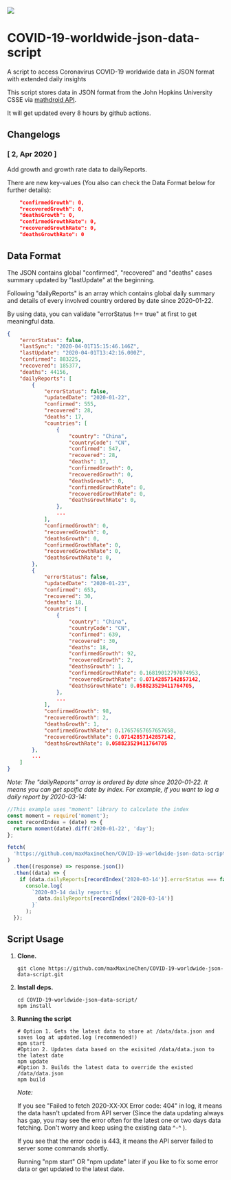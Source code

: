![](https://github.com/jawang12/covid-data-ext/workflows/Update%20Data/badge.svg)

# COVID-19-worldwide-json-data-script

A script to access Coronavirus COVID-19 worldwide data in JSON format with extended daily insights

This script stores data in JSON format from the John Hopkins University CSSE via [mathdroid API](https://github.com/mathdroid/covid-19-api).

It will get updated every 8 hours by github actions.

## Changelogs

### [ 2, Apr 2020 ]

Add growth and growth rate data to dailyReports.

There are new key-values (You also can check the Data Format below for further details):

```json
    "confirmedGrowth": 0,
    "recoveredGrowth": 0,
    "deathsGrowth": 0,
    "confirmedGrowthRate": 0,
    "recoveredGrowthRate": 0,
    "deathsGrowthRate": 0
```

## Data Format

The JSON contains global "confirmed", "recovered" and "deaths" cases summary updated by "lastUpdate" at the beginning.

Following "dailyReports" is an array which contains global daily summary and details of every involved country ordered by date since 2020-01-22.

By using data, you can validate "errorStatus !== true" at first to get meaningful data.

```json
{
    "errorStatus": false,
    "lastSync": "2020-04-01T15:15:46.146Z",
    "lastUpdate": "2020-04-01T13:42:16.000Z",
    "confirmed": 883225,
    "recovered": 185377,
    "deaths": 44156,
    "dailyReports": [
        {
            "errorStatus": false,
            "updatedDate": "2020-01-22",
            "confirmed": 555,
            "recovered": 28,
            "deaths": 17,
            "countries": [
                {
                    "country": "China",
                    "countryCode": "CN",
                    "confirmed": 547,
                    "recovered": 28,
                    "deaths": 17,
                    "confirmedGrowth": 0,
                    "recoveredGrowth": 0,
                    "deathsGrowth": 0,
                    "confirmedGrowthRate": 0,
                    "recoveredGrowthRate": 0,
                    "deathsGrowthRate": 0,
                },
                ...
            ],
            "confirmedGrowth": 0,
            "recoveredGrowth": 0,
            "deathsGrowth": 0,
            "confirmedGrowthRate": 0,
            "recoveredGrowthRate": 0,
            "deathsGrowthRate": 0,
        },
        {
            "errorStatus": false,
            "updatedDate": "2020-01-23",
            "confirmed": 653,
            "recovered": 30,
            "deaths": 18,
            "countries": [
                {
                    "country": "China",
                    "countryCode": "CN",
                    "confirmed": 639,
                    "recovered": 30,
                    "deaths": 18,
                    "confirmedGrowth": 92,
                    "recoveredGrowth": 2,
                    "deathsGrowth": 1,
                    "confirmedGrowthRate": 0.16819012797074953,
                    "recoveredGrowthRate": 0.07142857142857142,
                    "deathsGrowthRate": 0.058823529411764705,
                },
                ...
            ],
            "confirmedGrowth": 98,
            "recoveredGrowth": 2,
            "deathsGrowth": 1,
            "confirmedGrowthRate": 0.17657657657657658,
            "recoveredGrowthRate": 0.07142857142857142,
            "deathsGrowthRate": 0.058823529411764705
        },
        ...
    ]
}
```

_Note: The "dailyReports" array is ordered by date since 2020-01-22. It means you can get spcific date by index.
For example, if you want to log a daily report by 2020-03-14:_

```js
//This example uses "moment" library to calculate the index
const moment = require('moment');
const recordIndex = (date) => {
  return moment(date).diff('2020-01-22', 'day');
};

fetch(
  'https://github.com/maxMaxineChen/COVID-19-worldwide-json-data-script/blob/master/data/data.json'
)
  .then((response) => response.json())
  .then((data) => {
    if (data.dailyReports[recordIndex('2020-03-14')].errorStatus === false)
      console.log(
        `2020-03-14 daily reports: ${
          data.dailyReports[recordIndex('2020-03-14')]
        }`
      );
  });
```

## Script Usage

1.  **Clone.**

    ```shell
    git clone https://github.com/maxMaxineChen/COVID-19-worldwide-json-data-script.git
    ```

2.  **Install deps.**

    ```shell
    cd COVID-19-worldwide-json-data-script/
    npm install
    ```

3.  **Running the script**

    ```shell
    # Option 1. Gets the latest data to store at /data/data.json and saves log at updated.log (recommended!)
    npm start
    #Option 2. Updates data based on the exisited /data/data.json to the latest date
    npm update
    #Option 3. Builds the latest data to override the existed /data/data.json
    npm build
    ```

    _Note:_

    If you see "Failed to fetch 2020-XX-XX Error code: 404" in log, it means the data hasn't updated from API server (Since the data updating always has gap, you may see the error often for the latest one or two days data fetching. Don't worry and keep using the existing data ^-^ ).

    If you see that the error code is 443, it means the API server failed to server some commands shortly.

    Running "npm start" OR "npm update" later if you like to fix some error data or get updated to the latest date.
